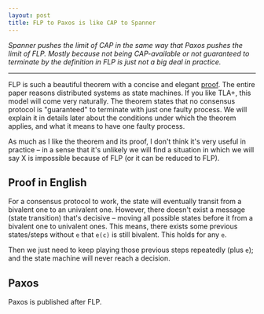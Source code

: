 ```yaml
---
layout: post
title: FLP to Paxos is like CAP to Spanner
---
```


_Spanner pushes the limit of CAP in the same way that Paxos pushes the limit of FLP. Mostly because not being CAP-available or not guaranteed to terminate by the definition in FLP is just not a big deal in practice._

* * *

FLP is such a beautiful theorem with a concise and elegant [proof](https://www.google.com/url?sa=t&rct=j&q=&esrc=s&source=web&cd=&cad=rja&uact=8&ved=2ahUKEwjcwKX855_6AhXIEmIAHU_6ANwQFnoECAUQAQ&url=https%3A%2F%2Fgroups.csail.mit.edu%2Ftds%2Fpapers%2FLynch%2Fjacm85.pdf&usg=AOvVaw3cwr00WJuxyxJUTcm4rELk). The entire paper reasons distributed systems as state machines. If you like TLA+, this model will come very naturally. The theorem states that no consensus protocol is "guaranteed" to terminate with just one faulty process. We will explain it in details later about the conditions under which the theorem applies, and what it means to have one faulty process.

As much as I like the theorem and its proof, I don't think it's very useful in practice – in a sense that it's unlikely we will find a situation in which we will say X is impossible because of FLP (or it can be reduced to FLP).

## Proof in English

For a consensus protocol to work, the state will eventually transit from a bivalent one to an univalent one. However, there doesn't exist a message (state transition) that's decisive – moving all possible states before it from a bivalent one to univalent ones. This means, there exists some previous states/steps without `e` that `e(c)` is still bivalent. This holds for any `e`.

Then we just need to keep playing those previous steps repeatedly (plus `e`); and the state machine will never reach a decision.

## Paxos

Paxos is published after FLP.

